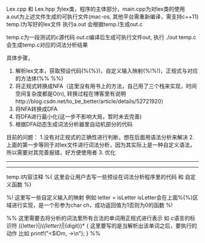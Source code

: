 Lex.cpp 和 Lex.hpp 为lex类，程序的主体部分，main.cpp为对lex类的使用
a.out为上述文件生成的可执行文件(mac-os, 其他平台需重新编译，需支持c++11)
temp.l为写好的lex文件
执行a.out 会根据temp.l生成out.c

temp.c为一段测试的c源代码
out.c编译后生成可执行文件out, 执行 ./out temp.c 会生成temp.c对应的词法分析结果



具体步骤，
1. 解析lex文本，获取预设代码(%{%})，自定义输入映射(%!%!)，正规式与对应的方法体(%% %%)
2. 将正规式转换成NFA（这里没有用书上的方法，自己用了三个栈来实现，时间空间复杂度都是O(n), 转换过程在博客里有说明http://blog.csdn.net/to_be_better/article/details/52721920）
3. 将NFA转换成DFA
4. 将DFA进行最小化(这一步不影响大局，暂时未去完善)
5. 根据DFA动态生成词法分析器里自动机部分的代码

目前的问题：
1.没有对正规式的正确性进行判断，想在后面用语法分析来解决
2.上面的第一步等同于对lex文件进行词法分析，因为其实际上是一种自定义语法，所以需要对其完善报错，好方便使用者
3. 优化
*******************************************************

---------------------
temp.l内容注释
%{
这里会让用户去写一些预设在词法分析程序里的代码
和 自定义函数
%}

%!
这里写一些自定义输入的映射
例如
letter = isLetter
isLetter会在上面%{%}区域进行实现，是一个形参为char ch，成功返回值为1否则为0的函数
%!

%%
这里需要去将分析的词法里所有合法的单词用正规式进行表示
如  c语言的标识符
({letter}|_)({letter}|_|{digit})*   {
这里要写的是当解析出该单词之后，要执行的动作
比如 printf("<$IDm, ->\n");
}
%%
